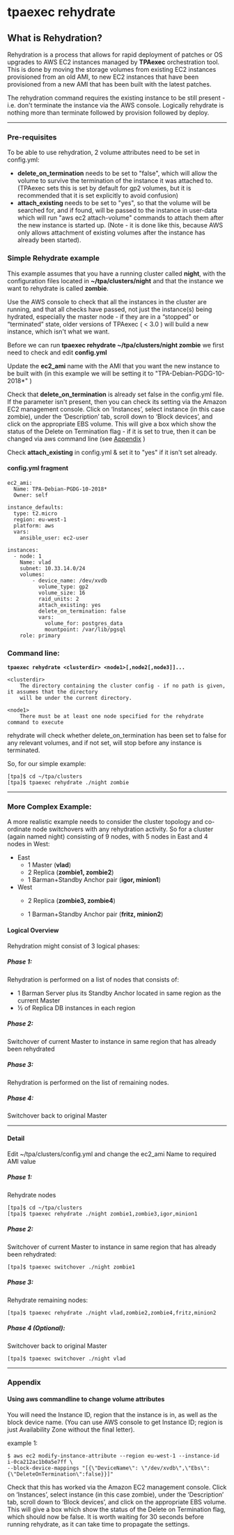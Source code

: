 tpaexec rehydrate
=================

## What is Rehydration?

Rehydration is a process that allows for rapid deployment of patches or OS upgrades to AWS EC2 instances managed by **TPAexec** orchestration tool. This is done by moving the storage volumes from existing EC2 instances provisioned from an old AMI, to new EC2 instances that have been provisioned from a new AMI that has been built with the latest patches.

The rehydration command requires the existing instance to be still present - i.e. don't terminate the instance via the AWS console. Logically rehydrate is nothing more than terminate followed by provision followed by deploy.

------

### Pre-requisites

To be able to use rehydration, 2 volume attributes need to be set in config.yml: 

- **delete_on_termination** needs to be set to "false", which will allow the volume to survive the termination of the instance it was attached to. (TPAexec sets this is set by default for gp2 volumes, but it is recommended that it is set explicitly to avoid confusion)
- **attach_existing** needs to be set to "yes", so that the volume will be searched for, and if found, will be passed to the instance in user-data which will run "aws ec2 attach-volume" commands to attach them after the new instance is started up. (Note - it is done like this, because AWS only allows attachment of existing volumes after the instance has already been started).

### Simple Rehydrate example

This example assumes that you have a running cluster called **night**, with the configuration files located in **~/tpa/clusters/night** and that the instance we want to rehydrate is called **zombie**.

Use the AWS console to check that all the instances in the cluster are running, and that all checks have passed, not just the instance(s) being hydrated, especially the master node - if they are in a “stopped” or “terminated” state, older versions of TPAexec ( < 3.0 ) will build a new instance, which isn't what we want.



Before we can run **tpaexec rehydrate ~/tpa/clusters/night zombie** we first need to check and edit **config.yml**

Update the **ec2_ami** name with the AMI that you want the new instance to be built with (in this example we will be setting it to "TPA-Debian-PGDG-10-2018*" )

Check that **delete_on_termination** is already set false in the config.yml file. If the parameter isn't present, then you can check its setting via the Amazon EC2 management console. Click on ‘Instances’, select instance (in this case zombie), under the ‘Description’ tab, scroll down to ‘Block devices’, and click on the appropriate EBS volume. This will give a box which show the status of the Delete on Termination flag - if it is set to true, then it can be changed via aws command line (see [Appendix](#appendix) )

Check **attach_existing** in config.yml & set it to "yes" if it isn't set already.

#### config.yml fragment

```
ec2_ami:
  Name: TPA-Debian-PGDG-10-2018*
  Owner: self

instance_defaults:
  type: t2.micro
  region: eu-west-1
  platform: aws
  vars:
    ansible_user: ec2-user

instances:
  - node: 1
    Name: vlad
    subnet: 10.33.14.0/24
    volumes:
        - device_name: /dev/xvdb
          volume_type: gp2
          volume_size: 16
          raid_units: 2
          attach_existing: yes
          delete_on_termination: false
          vars:
            volume_for: postgres_data
            mountpoint: /var/lib/pgsql
    role: primary

```


### Command line:

**`tpaexec rehydrate <clusterdir> <node1>[,node2[,node3]]... `**

```
<clusterdir>
	The directory containing the cluster config - if no path is given, it assumes that the directory
	will be under the current directory.

<node1>
	There must be at least one node specified for the rehydrate command to execute

```
rehydrate will check whether delete_on_termination has been set to false for any relevant volumes,
and if not set, will stop before any instance is terminated.


So, for our simple example:

```
[tpa]$ cd ~/tpa/clusters
[tpa]$ tpaexec rehydrate ./night zombie
```

------

### More Complex Example:

A more realistic example needs to consider the cluster topology and co-ordinate node switchovers with any rehydration activity. So for a cluster (again named night) consisting of 9 nodes, with 5 nodes in East and 4 nodes in West:

- East
  - 1 Master (**vlad**)
  - 2 Replica (**zombie1, zombie2**)
  - 1 Barman+Standby Anchor pair (**igor, minion1**)
- West
  - 2 Replica (**zombie3, zombie4**)

  - 1 Barman+Standby Anchor pair (**fritz, minion2**)

#### Logical Overview

Rehydration might consist of 3 logical phases:

##### Phase 1:

Rehydration is performed on a list of nodes that consists of:                                               
- 1 Barman Server plus its Standby Anchor located in same region as the current Master    
- ½ of Replica DB instances in each region

##### Phase 2:

Switchover of current Master to instance in same region that has already been rehydrated

##### Phase 3:

Rehydration is performed on the list of remaining nodes.

##### Phase 4:

Switchover back to original Master

------

#### Detail 

Edit ~/tpa/clusters/config.yml and change the ec2_ami Name to required AMI value

##### Phase 1:

Rehydrate nodes

```
[tpa]$ cd ~/tpa/clusters
[tpa]$ tpaexec rehydrate ./night zombie1,zombie3,igor,minion1

```

##### Phase 2:

Switchover of current Master to instance in same region that has already been rehydrated: 

```
[tpa]$ tpaexec switchover ./night zombie1
```

##### Phase 3:

Rehydrate remaining nodes:

```
[tpa]$ tpaexec rehydrate ./night vlad,zombie2,zombie4,fritz,minion2
```

##### Phase 4 (Optional):

Switchover back to original Master

```
[tpa]$ tpaexec switchover ./night vlad
```





------

### Appendix
<a name="appendix"></a>

#### Using aws commandline to change volume attributes

You will need the Instance ID, region that the instance is in, as well as the block device name. (You can use AWS console to get Instance ID; region is just Availability Zone without the final letter).

example 1:

```
$ aws ec2 modify-instance-attribute --region eu-west-1 --instance-id i-0ca212ac1b0a5e7ff \
--block-device-mappings "[{\"DeviceName\": \"/dev/xvdb\",\"Ebs\":{\"DeleteOnTermination\":false}}]"
```

Check that this has worked via the Amazon EC2 management console. Click on ‘Instances’, select instance (in this case zombie), under the ‘Description’ tab, scroll down to ‘Block devices’, and click on the appropriate EBS volume. This will give a box which show the status of the Delete on Termination flag, which should now be false. It is worth waiting for 30 seconds before running rehydrate, as it can take time to propagate the settings.
